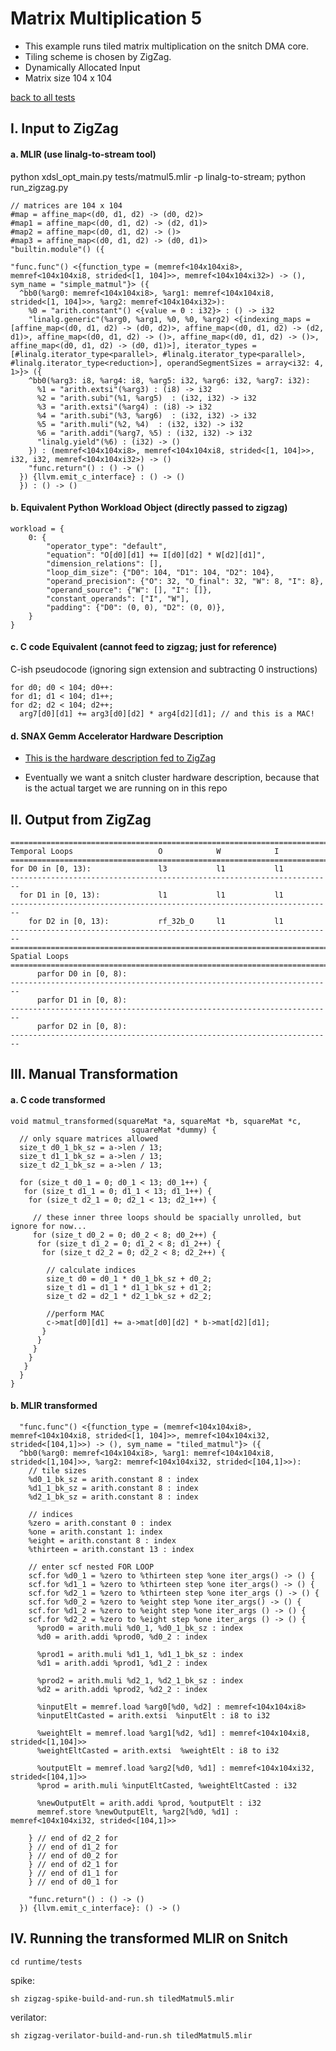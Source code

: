 # Matrix Multiplication 5

- This example runs tiled matrix multiplication on the snitch DMA core.
- Tiling scheme is chosen by ZigZag.
- Dynamically Allocated Input
- Matrix size 104 x 104

[back to all tests](../../../zigzag-fork/README.md#Examples)

## I. Input to ZigZag

#### a. MLIR (use linalg-to-stream tool)

python xdsl_opt_main.py tests/matmul5.mlir -p linalg-to-stream; python run_zigzag.py

```
// matrices are 104 x 104
#map = affine_map<(d0, d1, d2) -> (d0, d2)>
#map1 = affine_map<(d0, d1, d2) -> (d2, d1)>
#map2 = affine_map<(d0, d1, d2) -> ()>
#map3 = affine_map<(d0, d1, d2) -> (d0, d1)>
"builtin.module"() ({
 
"func.func"() <{function_type = (memref<104x104xi8>, memref<104x104xi8, strided<[1, 104]>>, memref<104x104xi32>) -> (), sym_name = "simple_matmul"}> ({
  ^bb0(%arg0: memref<104x104xi8>, %arg1: memref<104x104xi8, strided<[1, 104]>>, %arg2: memref<104x104xi32>):
    %0 = "arith.constant"() <{value = 0 : i32}> : () -> i32
    "linalg.generic"(%arg0, %arg1, %0, %0, %arg2) <{indexing_maps = [affine_map<(d0, d1, d2) -> (d0, d2)>, affine_map<(d0, d1, d2) -> (d2, d1)>, affine_map<(d0, d1, d2) -> ()>, affine_map<(d0, d1, d2) -> ()>, affine_map<(d0, d1, d2) -> (d0, d1)>], iterator_types = [#linalg.iterator_type<parallel>, #linalg.iterator_type<parallel>, #linalg.iterator_type<reduction>], operandSegmentSizes = array<i32: 4, 1>}> ({
    ^bb0(%arg3: i8, %arg4: i8, %arg5: i32, %arg6: i32, %arg7: i32):
      %1 = "arith.extsi"(%arg3) : (i8) -> i32
      %2 = "arith.subi"(%1, %arg5)  : (i32, i32) -> i32
      %3 = "arith.extsi"(%arg4) : (i8) -> i32
      %4 = "arith.subi"(%3, %arg6)  : (i32, i32) -> i32
      %5 = "arith.muli"(%2, %4)  : (i32, i32) -> i32
      %6 = "arith.addi"(%arg7, %5) : (i32, i32) -> i32
      "linalg.yield"(%6) : (i32) -> ()
    }) : (memref<104x104xi8>, memref<104x104xi8, strided<[1, 104]>>, i32, i32, memref<104x104xi32>) -> ()
    "func.return"() : () -> ()
  }) {llvm.emit_c_interface} : () -> ()
  }) : () -> ()
```

#### b. Equivalent Python Workload Object (directly passed to zigzag)

```
workload = {
    0: {
        "operator_type": "default",
        "equation": "O[d0][d1] += I[d0][d2] * W[d2][d1]",
        "dimension_relations": [],
        "loop_dim_size": {"D0": 104, "D1": 104, "D2": 104},
        "operand_precision": {"O": 32, "O_final": 32, "W": 8, "I": 8},
        "operand_source": {"W": [], "I": []},
        "constant_operands": ["I", "W"],
        "padding": {"D0": (0, 0), "D2": (0, 0)},
    }
}
```

#### c. C code Equivalent (cannot feed to zigzag; just for reference)

C-ish pseudocode (ignoring sign extension and subtracting 0 instructions)

```
for d0; d0 < 104; d0++:
for d1; d1 < 104; d1++;
for d2; d2 < 104; d2++;
  arg7[d0][d1] += arg3[d0][d2] * arg4[d2][d1]; // and this is a MAC!
```

#### d. SNAX Gemm Accelerator Hardware Description

- [This is the hardware description fed to ZigZag](https://github.com/xdslproject/linalg-to-stream/blob/main/inputs/hardware/snax_gemm.py)

- Eventually we want a snitch cluster hardware description, because that is the actual target we are running on in this repo

## II. Output from ZigZag

```
========================================================================
Temporal Loops                   O            W            I            
========================================================================
for D0 in [0, 13):               l3           l1           l1           
------------------------------------------------------------------------
  for D1 in [0, 13):             l1           l1           l1           
------------------------------------------------------------------------
    for D2 in [0, 13):           rf_32b_O     l1           l1           
------------------------------------------------------------------------
========================================================================
Spatial Loops                                                           
========================================================================
      parfor D0 in [0, 8):                                              
------------------------------------------------------------------------
      parfor D1 in [0, 8):                                              
------------------------------------------------------------------------
      parfor D2 in [0, 8):                                              
------------------------------------------------------------------------
```

## III. Manual Transformation

#### a. C code transformed

```
void matmul_transformed(squareMat *a, squareMat *b, squareMat *c,
                           squareMat *dummy) {
  // only square matrices allowed
  size_t d0_1_bk_sz = a->len / 13;   
  size_t d1_1_bk_sz = a->len / 13;
  size_t d2_1_bk_sz = a->len / 13;
  
  for (size_t d0_1 = 0; d0_1 < 13; d0_1++) {
   for (size_t d1_1 = 0; d1_1 < 13; d1_1++) {
    for (size_t d2_1 = 0; d2_1 < 13; d2_1++) {
    
     // these inner three loops should be spacially unrolled, but ignore for now...
     for (size_t d0_2 = 0; d0_2 < 8; d0_2++) {
      for (size_t d1_2 = 0; d1_2 < 8; d1_2++) {
       for (size_t d2_2 = 0; d2_2 < 8; d2_2++) {
       
        // calculate indices
        size_t d0 = d0_1 * d0_1_bk_sz + d0_2;
        size_t d1 = d1_1 * d1_1_bk_sz + d1_2;
        size_t d2 = d2_1 * d2_1_bk_sz + d2_2;
        
        //perform MAC
        c->mat[d0][d1] += a->mat[d0][d2] * b->mat[d2][d1];
       }
      }
     }
    }
   }
  }                           
}
```

#### b. MLIR transformed

```
  "func.func"() <{function_type = (memref<104x104xi8>, memref<104x104xi8, strided<[1, 104]>>, memref<104x104xi32, strided<[104,1]>>) -> (), sym_name = "tiled_matmul"}> ({
  ^bb0(%arg0: memref<104x104xi8>, %arg1: memref<104x104xi8, strided<[1,104]>>, %arg2: memref<104x104xi32, strided<[104,1]>>):
    // tile sizes
    %d0_1_bk_sz = arith.constant 8 : index
    %d1_1_bk_sz = arith.constant 8 : index
    %d2_1_bk_sz = arith.constant 8 : index
    
    // indices
    %zero = arith.constant 0 : index
    %one = arith.constant 1: index
    %eight = arith.constant 8 : index
    %thirteen = arith.constant 13 : index

    // enter scf nested FOR LOOP
    scf.for %d0_1 = %zero to %thirteen step %one iter_args() -> () {
    scf.for %d1_1 = %zero to %thirteen step %one iter_args() -> () {  
    scf.for %d2_1 = %zero to %thirteen step %one iter_args () -> () {
    scf.for %d0_2 = %zero to %eight step %one iter_args() -> () {       
    scf.for %d1_2 = %zero to %eight step %one iter_args () -> () { 
    scf.for %d2_2 = %zero to %eight step %one iter_args () -> () {
      %prod0 = arith.muli %d0_1, %d0_1_bk_sz : index
      %d0 = arith.addi %prod0, %d0_2 : index

      %prod1 = arith.muli %d1_1, %d1_1_bk_sz : index
      %d1 = arith.addi %prod1, %d1_2 : index

      %prod2 = arith.muli %d2_1, %d2_1_bk_sz : index
      %d2 = arith.addi %prod2, %d2_2 : index

      %inputElt = memref.load %arg0[%d0, %d2] : memref<104x104xi8>
      %inputEltCasted = arith.extsi  %inputElt : i8 to i32 
      
      %weightElt = memref.load %arg1[%d2, %d1] : memref<104x104xi8, strided<[1,104]>>
      %weightEltCasted = arith.extsi  %weightElt : i8 to i32 

      %outputElt = memref.load %arg2[%d0, %d1] : memref<104x104xi32, strided<[104,1]>> 
      %prod = arith.muli %inputEltCasted, %weightEltCasted : i32

      %newOutputElt = arith.addi %prod, %outputElt : i32 
      memref.store %newOutputElt, %arg2[%d0, %d1] : memref<104x104xi32, strided<[104,1]>>

    } // end of d2_2 for
    } // end of d1_2 for
    } // end of d0_2 for
    } // end of d2_1 for
    } // end of d1_1 for
    } // end of d0_1 for

    "func.return"() : () -> ()
  }) {llvm.emit_c_interface}: () -> ()
```

## IV. Running the transformed MLIR on Snitch

```
cd runtime/tests
```

spike: 

```
sh zigzag-spike-build-and-run.sh tiledMatmul5.mlir
```

verilator:

```
sh zigzag-verilator-build-and-run.sh tiledMatmul5.mlir
```

